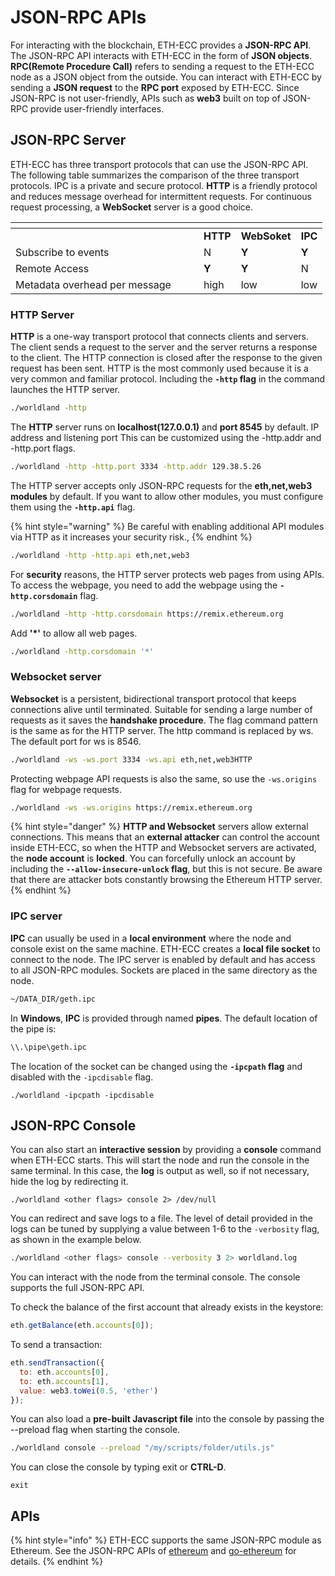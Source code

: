 # JSON-RPC APIs

For interacting with the blockchain, ETH-ECC provides a **JSON-RPC API**. The JSON-RPC API interacts with ETH-ECC in the form of **JSON objects**. **RPC(Remote Procedure Call)** refers to sending a request to the ETH-ECC node as a JSON object from the outside. You can interact with ETH-ECC by sending a **JSON request** to the **RPC port** exposed by ETH-ECC. Since JSON-RPC is not user-friendly, APIs such as **web3** built on top of JSON-RPC provide user-friendly interfaces.



## JSON-RPC Server

ETH-ECC has three transport protocols that can use the JSON-RPC API. The following table summarizes the comparison of the three transport protocols. IPC is a private and secure protocol. **HTTP** is a friendly protocol and reduces message overhead for intermittent requests. For continuous request processing, a **WebSocket** server is a good choice.

<table data-header-hidden><thead><tr><th width="285"></th><th></th><th></th><th></th></tr></thead><tbody><tr><td></td><td><strong>HTTP</strong></td><td><strong>WebSoket</strong></td><td><strong>IPC</strong></td></tr><tr><td>Subscribe to events</td><td>N</td><td><strong>Y</strong></td><td><strong>Y</strong></td></tr><tr><td>Remote Access</td><td><strong>Y</strong></td><td><strong>Y</strong></td><td>N</td></tr><tr><td>Metadata overhead per message</td><td>high</td><td>low</td><td>low</td></tr></tbody></table>



### HTTP Server <a href="#http-server" id="http-server"></a>

**HTTP** is a one-way transport protocol that connects clients and servers. The client sends a request to the server and the server returns a response to the client. The HTTP connection is closed after the response to the given request has been sent. HTTP is the most commonly used because it is a very common and familiar protocol. Including the **`-http` flag** in the command launches the HTTP server.

```sh
./worldland -http
```



The **HTTP** server runs on **localhost(127.0.0.1)** and **port 8545** by default. IP address and listening port This can be customized using the -http.addr and -http.port flags.

```sh
./worldland -http -http.port 3334 -http.addr 129.38.5.26
```



The HTTP server accepts only JSON-RPC requests for the **eth,net,web3 modules** by default. If you want to allow other modules, you must configure them using the **`-http.api`** flag.

{% hint style="warning" %}
Be careful with enabling additional API modules via HTTP as it increases your security risk.,
{% endhint %}

```sh
./worldland -http -http.api eth,net,web3
```



For **security** reasons, the HTTP server protects web pages from using APIs. To access the webpage, you need to add the webpage using the **`-http.corsdomain`** flag.

```sh
./worldland -http -http.corsdomain https://remix.ethereum.org
```

Add **'\*'** to allow all web pages.

```sh
./worldland -http.corsdomain '*'
```



### Websocket server

**Websocket** is a persistent, bidirectional transport protocol that keeps connections alive until terminated. Suitable for sending a large number of requests as it saves the **handshake procedure**. The flag command pattern is the same as for the HTTP server. The http command is replaced by ws. The default port for ws is 8546.

```sh
./worldland -ws -ws.port 3334 -ws.api eth,net,web3HTTP
```

Protecting webpage API requests is also the same, so use the `-ws.origins` flag for webpage requests.

```sh
./worldland -ws -ws.origins https://remix.ethereum.org
```



{% hint style="danger" %}
**HTTP and Websocket** servers allow external connections. This means that an **external attacker** can control the account inside ETH-ECC, so when the HTTP and Websocket servers are activated, the **node account** is **locked**. You can forcefully unlock an account by including the **`--allow-insecure-unlock` flag**, but this is not secure. Be aware that there are attacker bots constantly browsing the Ethereum HTTP server.
{% endhint %}



### IPC server

**IPC** can usually be used in a **local environment** where the node and console exist on the same machine. ETH-ECC creates a **local file socket** to connect to the node. The IPC server is enabled by default and has access to all JSON-RPC modules. Sockets are placed in the same directory as the node.

```sh
~/DATA_DIR/geth.ipc
```

In **Windows**, **IPC** is provided through named **pipes**. The default location of the pipe is:

```sh
\\.\pipe\geth.ipc
```

The location of the socket can be changed using the **`-ipcpath` flag** and disabled with the `-ipcdisable` flag.

```
./worldland -ipcpath -ipcdisable
```



## JSON-RPC Console



You can also start an **interactive session** by providing a **console** command when ETH-ECC starts. This will start the node and run the console in the same terminal. In this case, the **log** is output as well, so if not necessary, hide the log by redirecting it.

```
./worldland <other flags> console 2> /dev/null
```

You can redirect and save logs to a file. The level of detail provided in the logs can be tuned by supplying a value between 1-6 to the `-verbosity` flag, as shown in the example below.

```sh
./worldland <other flags> console --verbosity 3 2> worldland.log
```



You can interact with the node from the terminal console. The console supports the full JSON-RPC API.&#x20;

To check the balance of the first account that already exists in the keystore:

```javascript
eth.getBalance(eth.accounts[0]);
```

To send a transaction:

```javascript
eth.sendTransaction({
  to: eth.accounts[0],
  to: eth.accounts[1],
  value: web3.toWei(0.5, 'ether')
});
```

You can also load a **pre-built Javascript file** into the console by passing the --preload flag when starting the console.

```sh
./worldland console --preload "/my/scripts/folder/utils.js"
```

You can close the console by typing exit or **CTRL-D**.

```
exit
```



## APIs

{% hint style="info" %}
ETH-ECC supports the same JSON-RPC module as Ethereum. See the JSON-RPC APIs of [ethereum](https://ethereum.org/en/developers/docs/apis/json-rpc/#json-rpc-methods) and [go-ethereum](https://geth.ethereum.org/docs/interacting-with-geth/rpc/ns-admin) for details.
{% endhint %}

### &#x20;<a href="#non-interactive-use" id="non-interactive-use"></a>

